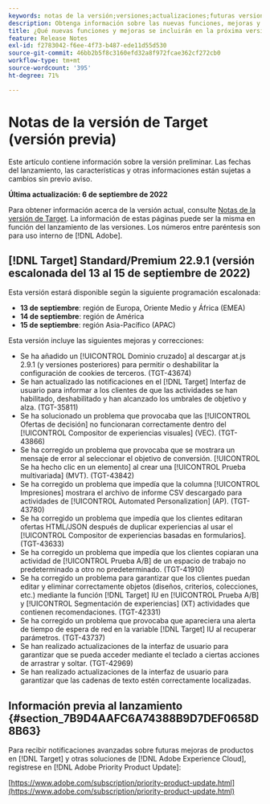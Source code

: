 ```yaml
---
keywords: notas de la versión;versiones;actualizaciones;futuras versiones;mejoras;nuevas funciones;correcciones;actualizaciones;versión preliminar
description: Obtenga información sobre las nuevas funciones, mejoras y correcciones que incluirá la próxima versión de Adobe Target, incluidos el SDK, la API y las bibliotecas de JavaScript.
title: ¿Qué nuevas funciones y mejoras se incluirán en la próxima versión?
feature: Release Notes
exl-id: f2783042-f6ee-4f73-b487-ede11d55d530
source-git-commit: 46bb2b5f8c3160efd32a8f972fcae362cf272cb0
workflow-type: tm+mt
source-wordcount: '395'
ht-degree: 71%

---
```


# Notas de la versión de Target (versión previa)

Este artículo contiene información sobre la versión preliminar. Las fechas del lanzamiento, las características y otras informaciones están sujetas a cambios sin previo aviso.

**Última actualización: 6 de septiembre de 2022**

Para obtener información acerca de la versión actual, consulte [Notas de la versión de Target](release-notes.md). La información de estas páginas puede ser la misma en función del lanzamiento de las versiones. Los números entre paréntesis son para uso interno de [!DNL Adobe].

## [!DNL Target] Standard/Premium 22.9.1 (versión escalonada del 13 al 15 de septiembre de 2022)

Esta versión estará disponible según la siguiente programación escalonada:

* **13 de septiembre**: región de Europa, Oriente Medio y África (EMEA)
* **14 de septiembre**: región de América
* **15 de septiembre**: región Asia-Pacífico (APAC)

Esta versión incluye las siguientes mejoras y correcciones:

* Se ha añadido un [!UICONTROL Dominio cruzado] al descargar at.js 2.9.1 (y versiones posteriores) para permitir o deshabilitar la configuración de cookies de terceros. (TGT-43674)
* Se han actualizado las notificaciones en el [!DNL Target] Interfaz de usuario para informar a los clientes de que las actividades se han habilitado, deshabilitado y han alcanzado los umbrales de objetivo y alza. (TGT-35811)
* Se ha solucionado un problema que provocaba que las [!UICONTROL Ofertas de decisión] no funcionaran correctamente dentro del [!UICONTROL Compositor de experiencias visuales] (VEC). (TGT-43866)
* Se ha corregido un problema que provocaba que se mostrara un mensaje de error al seleccionar el objetivo de conversión. [!UICONTROL Se ha hecho clic en un elemento] al crear una [!UICONTROL Prueba multivariada] (MVT). (TGT-43842)
* Se ha corregido un problema que impedía que la columna [!UICONTROL Impresiones] mostrara el archivo de informe CSV descargado para actividades de [!UICONTROL Automated Personalization] (AP). (TGT-43780)
* Se ha corregido un problema que impedía que los clientes editaran ofertas HTML/JSON después de duplicar experiencias al usar el [!UICONTROL Compositor de experiencias basadas en formularios]. (TGT-43633)
* Se ha corregido un problema que impedía que los clientes copiaran una actividad de [!UICONTROL Prueba A/B] de un espacio de trabajo no predeterminado a otro no predeterminado. (TGT-41910)
* Se ha corregido un problema para garantizar que los clientes puedan editar y eliminar correctamente objetos (diseños, criterios, colecciones, etc.) mediante la función [!DNL Target] IU en [!UICONTROL Prueba A/B] y [!UICONTROL Segmentación de experiencias] (XT) actividades que contienen recomendaciones. (TGT-42331)
* Se ha corregido un problema que provocaba que apareciera una alerta de tiempo de espera de red en la variable [!DNL Target] IU al recuperar parámetros. (TGT-43737)
* Se han realizado actualizaciones de la interfaz de usuario para garantizar que se pueda acceder mediante el teclado a ciertas acciones de arrastrar y soltar. (TGT-42969)
* Se han realizado actualizaciones de la interfaz de usuario para garantizar que las cadenas de texto estén correctamente localizadas.

## Información previa al lanzamiento {#section_7B9D4AAFC6A74388B9D7DEF0658D8B63}

Para recibir notificaciones avanzadas sobre futuras mejoras de productos en [!DNL Target] y otras soluciones de [!DNL Adobe Experience Cloud], regístrese en [!DNL Adobe Priority Product Update]:

[https://www.adobe.com/subscription/priority-product-update.html](https://www.adobe.com/subscription/priority-product-update.html)
